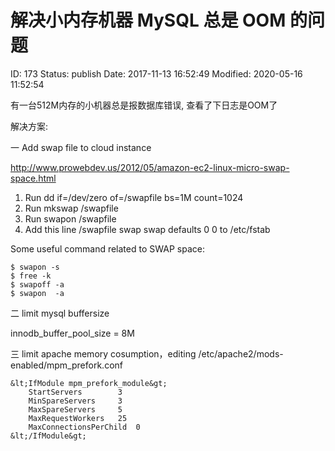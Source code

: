 # 解决小内存机器 MySQL 总是 OOM 的问题


ID: 173
Status: publish
Date: 2017-11-13 16:52:49
Modified: 2020-05-16 11:52:54


有一台512M内存的小机器总是报数据库错误, 查看了下日志是OOM了

解决方案:

一 Add swap file to cloud instance

http://www.prowebdev.us/2012/05/amazon-ec2-linux-micro-swap-space.html

1. Run dd if=/dev/zero of=/swapfile bs=1M count=1024
2. Run mkswap /swapfile
3. Run swapon /swapfile
4. Add this line /swapfile swap swap defaults 0 0 to /etc/fstab  

Some useful command related to SWAP space:

```
$ swapon -s   
$ free -k
$ swapoff -a
$ swapon  -a
```
	
二 limit mysql buffersize

innodb_buffer_pool_size = 8M
	
三 limit apache memory cosumption，editing /etc/apache2/mods-enabled/mpm_prefork.conf

```	
&lt;IfModule mpm_prefork_module&gt;
    StartServers        3
    MinSpareServers     3
    MaxSpareServers     5
    MaxRequestWorkers   25
    MaxConnectionsPerChild  0
&lt;/IfModule&gt;
```